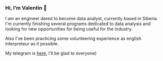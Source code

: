 ### Hi, I’m Valentin 👋 
I am an engineer dared to become data analyst, currently based in Siberia.
I'm currently finishing several programs dedicated to data analysis and looking for new opportunities for being useful for the industry.

Also I've been practicing some volunteering experience as english interpreteur as it possible.
 
My telegram is <a href="https://t.me/HohlovValentin" target="_blank">here.</a> I'll be glad to everyone)
